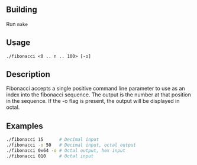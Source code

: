 ## Building
Run `make`

## Usage
`./fibonacci <0 .. n .. 100> [-o]`

## Description
Fibonacci accepts a single positive command line parameter to use as an index into the fibonacci sequence. The output is the number at that position in the sequence. If the -o flag is present, the output will be displayed in octal.

## Examples
```bash
./fibonacci 15      # Decimal input
./fibonacci -o 50   # Decimal input, octal output
./fibonacci 0x64 -o # Octal output, hex input
./fibonacci 010     # Octal input
```
